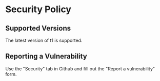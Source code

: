 # Security Policy

## Supported Versions

The latest version of t1 is supported.

## Reporting a Vulnerability

Use the "Security" tab in Github and fill out the "Report a vulnerability" form.
